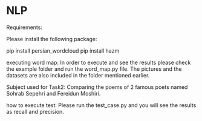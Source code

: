 # NLP

Requirements:

Please install the following package:
  
  pip install persian_wordcloud
  pip install hazm

executing word map:
    In order to execute and see the results please check the example folder and run the word_map.py file.
    The pictures and the datasets are also included in the folder mentioned earlier.


Subject used for Task2:
    Comparing the poems of 2 famous poets named Sohrab Sepehri and Fereidun Moshiri.

how to execute test:
    Please run the test_case.py and you will see the results as recall and precision.

